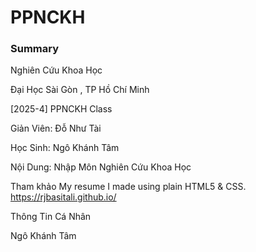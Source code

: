 # PPNCKH

### Summary
Nghiên Cứu Khoa Học
 
Đại Học Sài Gòn , TP Hồ Chí Minh
 
[2025-4] PPNCKH Class 

Giản Viên: Đỗ Như Tài 

Học Sinh: Ngô Khánh Tâm 

Nội Dung: Nhập Môn Nghiên Cứu Khoa Học 

Tham khảo 
My resume I made using plain HTML5 & CSS.
https://rjbasitali.github.io/

Thông Tin Cá Nhân 

Ngô Khánh Tâm 

